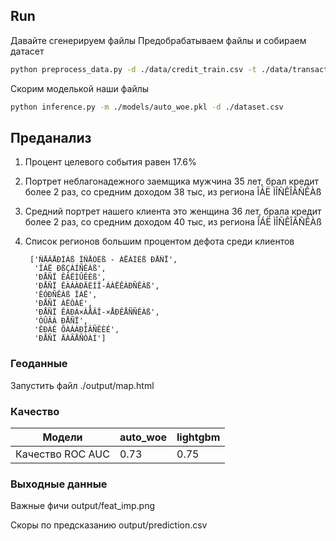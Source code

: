 ## Run


Давайте сгенерируем файлы 
Предобрабатываем файлы и собираем датасет

```sh
python preprocess_data.py -d ./data/credit_train.csv -t ./data/transactions.csv -g ./data/merchants_train.csv
```
Скорим моделькой наши файлы
```sh
python inference.py -m ./models/auto_woe.pkl -d ./dataset.csv
```

## Преданализ

1. Процент целевого события равен 17.6%
2. Портрет неблагонадежного заемщика мужчина 35 лет, брал кредит более 2 раз, со средним доходом 38 тыс, из региона ÎÁË ÌÎÑÊÎÂÑÊÀß
3. Средний портрет нашего клиента это женщина 36 лет, брала кредит более 2 раз, со средним доходом  40 тыс, из региона ÎÁË ÌÎÑÊÎÂÑÊÀß
4. Список регионов большим процентом дефота среди клиентов

        ['ÑÅÂÅÐÍÀß ÎÑÅÒÈß - ÀËÀÍÈß ÐÅÑÏ',
         'ÎÁË ÐßÇÀÍÑÊÀß',
         'ÐÅÑÏ ÊÀËÌÛÊÈß',
         'ÐÅÑÏ ÊÀÁÀÐÄÈÍÎ-ÁÀËÊÀÐÑÊÀß',
         'ÊÓÐÑÊÀß ÎÁË',
         'ÐÅÑÏ ÀËÒÀÉ',
         'ÐÅÑÏ ÊÀÐÀ×ÀÅÂÎ-×ÅÐÊÅÑÑÊÀß',
         'ÒÛÂÀ ÐÅÑÏ',
         'ÊÐÀÉ ÕÀÁÀÐÎÂÑÊÈÉ',
         'ÐÅÑÏ ÄÀÃÅÑÒÀÍ']

### Геоданные
Запустить файл ./output/map.html

### Качество
Модели | auto_woe | lightgbm |
--- | --- | --- |
Качество ROC AUC | 0.73 | 0.75 |  |

### Выходные данные
Важные фичи
output/feat_imp.png

Скоры по предсказанию
output/prediction.csv